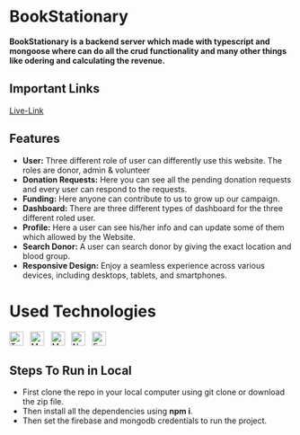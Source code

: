# BookStationary

**BookStationary is a backend server which made with typescript and mongoose where can do all the crud functionality and many other things like odering and calculating the revenue.**

## Important Links

[Live-Link](https://stationary-backend-khaki.vercel.app)

## Features 

- **User:** Three different role of user can differently use this website. The roles are donor, admin & volunteer 
- **Donation Requests:** Here you can see all the pending donation requests and every user can respond to the requests.
- **Funding:** Here anyone can contribute to us to grow up our campaign.
- **Dashboard:** There are three different types of dashboard for the three different roled user.
- **Profile:** Here a user can see his/her info and can update some of them which allowed by the Website.
- **Search Donor:** A user can search donor by giving the exact location and blood group. 
- **Responsive Design:** Enjoy a seamless experience across various devices, including desktops, tablets, and smartphones.

# Used Technologies

<a name="learning-now"></a>

<img src="https://img.shields.io/badge/TypeScript-282C34?logo=typescript&logoColor=F7DF1E" alt="TypescripScript logo" title="JavaScript" height="25" />
&nbsp;
<img src="https://img.shields.io/badge/Mongoose-282C34?logo=mongoose&logoColor=47A248" alt="MongoDB logo" title="Mongoose" height="25" />
&nbsp;
<img src="https://img.shields.io/badge/MongoDB-282C34?logo=mongodb&logoColor=47A248" alt="MongoDB logo" title="MongoDB" height="25" />
&nbsp;
<img src="https://img.shields.io/badge/Node.js-282C34?logo=node.js&logoColor=339933" alt="Node.js logo" title="Node.js" height="25" />
&nbsp;
<img src="https://img.shields.io/badge/Express-282C34?logo=express&logoColor=FFFFFF" alt="Express.js logo" title="Express.js" height="25" />

<a name="learning-next"></a>


## Steps To Run in Local
- First clone the repo in your local computer using git clone or download the zip file.
- Then install all the dependencies using **npm i**.
- Then set the firebase and mongodb credentials to run the project.
